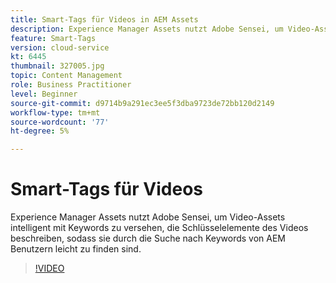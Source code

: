```yaml
---
title: Smart-Tags für Videos in AEM Assets
description: Experience Manager Assets nutzt Adobe Sensei, um Video-Assets intelligent mit Keywords zu versehen, die Schlüsselelemente des Videos beschreiben, sodass sie durch die Suche nach Keywords von AEM Benutzern leicht zu finden sind.
feature: Smart-Tags
version: cloud-service
kt: 6445
thumbnail: 327005.jpg
topic: Content Management
role: Business Practitioner
level: Beginner
source-git-commit: d9714b9a291ec3ee5f3dba9723de72bb120d2149
workflow-type: tm+mt
source-wordcount: '77'
ht-degree: 5%

---
```



# Smart-Tags für Videos

Experience Manager Assets nutzt Adobe Sensei, um Video-Assets intelligent mit Keywords zu versehen, die Schlüsselelemente des Videos beschreiben, sodass sie durch die Suche nach Keywords von AEM Benutzern leicht zu finden sind.

>[!VIDEO](https://video.tv.adobe.com/v/327005/?quality=12&learn=on)
